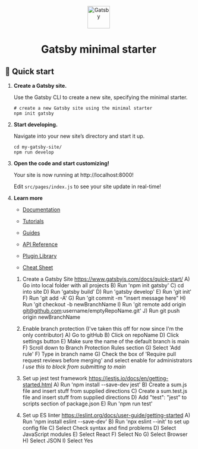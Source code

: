 <p align="center">
  <a href="https://www.gatsbyjs.com/?utm_source=starter&utm_medium=readme&utm_campaign=minimal-starter">
    <img alt="Gatsby" src="https://www.gatsbyjs.com/Gatsby-Monogram.svg" width="60" />
  </a>
</p>
<h1 align="center">
  Gatsby minimal starter
</h1>

## 🚀 Quick start

1.  **Create a Gatsby site.**

    Use the Gatsby CLI to create a new site, specifying the minimal starter.

    ```shell
    # create a new Gatsby site using the minimal starter
    npm init gatsby
    ```

2.  **Start developing.**

    Navigate into your new site’s directory and start it up.

    ```shell
    cd my-gatsby-site/
    npm run develop
    ```

3.  **Open the code and start customizing!**

    Your site is now running at http://localhost:8000!

    Edit `src/pages/index.js` to see your site update in real-time!

4.  **Learn more**

    - [Documentation](https://www.gatsbyjs.com/docs/?utm_source=starter&utm_medium=readme&utm_campaign=minimal-starter)

    - [Tutorials](https://www.gatsbyjs.com/tutorial/?utm_source=starter&utm_medium=readme&utm_campaign=minimal-starter)

    - [Guides](https://www.gatsbyjs.com/tutorial/?utm_source=starter&utm_medium=readme&utm_campaign=minimal-starter)

    - [API Reference](https://www.gatsbyjs.com/docs/api-reference/?utm_source=starter&utm_medium=readme&utm_campaign=minimal-starter)

    - [Plugin Library](https://www.gatsbyjs.com/plugins?utm_source=starter&utm_medium=readme&utm_campaign=minimal-starter)

    - [Cheat Sheet](https://www.gatsbyjs.com/docs/cheat-sheet/?utm_source=starter&utm_medium=readme&utm_campaign=minimal-starter)



    1. Create a Gatsby Site https://www.gatsbyjs.com/docs/quick-start/ 
      A) Go into local folder with all projects 
      B) Run 'npm init gatsby'
      C) cd into site
      D) Run 'gatsby build'
      D) Run 'gatsby develop'
      E) Run 'git init'
      F) Run 'git add -A'
      G) Run 'git commit -m "insert message here"
      H) Run 'git checkout -b newBranchName
      I) Run 'git remote add origin git@github.com:username/emptyRepoName.git'
      J) Run git push origin newBranchName

    2. Enable branch protection (I've taken this off for now since I'm the only contributor)
      A) Go to gitHub
      B) Click on repoName
      D) Click settings button
      E) Make sure the name of the default branch is main
      F) Scroll down to Branch Protection Rules section
      G) Select 'Add rule'
      F) Type in branch name
      G) Check the box of 'Require pull request reviews before merging' and select enable for administrators *I use this to block from submitting to main*

    3. Set up jest test framework https://jestjs.io/docs/en/getting-started.html
      A) Run 'npm install --save-dev jest'
      B) Create a sum.js file and insert stuff from supplied directions
      C) Create a sum.test.js file and insert stuff from supplied directions
      D) Add  "test": "jest" to scripts section of package.json
      E) Run 'npm run test'

    4. Set up ES linter https://eslint.org/docs/user-guide/getting-started
     A) Run 'npm install eslint --save-dev'
     B) Run 'npx eslint --init' to set up config file
     C) Select Check syntax and find problems
     D) Select JavaScript modules
     E) Select React
     F) Select No
     G) Select Browser
     H) Select JSON
     I) Select Yes



      

      
      

    